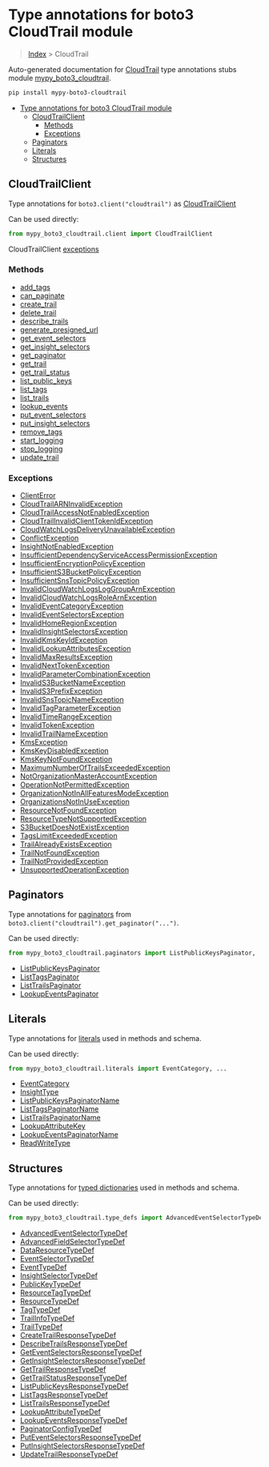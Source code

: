 # Type annotations for boto3 CloudTrail module

> [Index](../index.md) > CloudTrail

Auto-generated documentation for [CloudTrail](https://boto3.amazonaws.com/v1/documentation/api/latest/reference/services/cloudtrail.html#CloudTrail)
type annotations stubs module [mypy_boto3_cloudtrail](https://pypi.org/project/mypy-boto3-cloudtrail/).

```bash
pip install mypy-boto3-cloudtrail
```

- [Type annotations for boto3 CloudTrail module](#type-annotations-for-boto3-cloudtrail-module)
  - [CloudTrailClient](#cloudtrailclient)
    - [Methods](#methods)
    - [Exceptions](#exceptions)
  - [Paginators](#paginators)
  - [Literals](#literals)
  - [Structures](#structures)

## CloudTrailClient

Type annotations for  `boto3.client("cloudtrail")` as [CloudTrailClient](./client.md)

Can be used directly:

```python
from mypy_boto3_cloudtrail.client import CloudTrailClient
```


CloudTrailClient [exceptions](./client.md#exceptions)



### Methods
- [add_tags](./client.md#add-tags)
- [can_paginate](./client.md#can-paginate)
- [create_trail](./client.md#create-trail)
- [delete_trail](./client.md#delete-trail)
- [describe_trails](./client.md#describe-trails)
- [generate_presigned_url](./client.md#generate-presigned-url)
- [get_event_selectors](./client.md#get-event-selectors)
- [get_insight_selectors](./client.md#get-insight-selectors)
- [get_paginator](./client.md#get-paginator)
- [get_trail](./client.md#get-trail)
- [get_trail_status](./client.md#get-trail-status)
- [list_public_keys](./client.md#list-public-keys)
- [list_tags](./client.md#list-tags)
- [list_trails](./client.md#list-trails)
- [lookup_events](./client.md#lookup-events)
- [put_event_selectors](./client.md#put-event-selectors)
- [put_insight_selectors](./client.md#put-insight-selectors)
- [remove_tags](./client.md#remove-tags)
- [start_logging](./client.md#start-logging)
- [stop_logging](./client.md#stop-logging)
- [update_trail](./client.md#update-trail)




### Exceptions
- [ClientError](./client.md#clienterror)
- [CloudTrailARNInvalidException](./client.md#cloudtrailarninvalidexception)
- [CloudTrailAccessNotEnabledException](./client.md#cloudtrailaccessnotenabledexception)
- [CloudTrailInvalidClientTokenIdException](./client.md#cloudtrailinvalidclienttokenidexception)
- [CloudWatchLogsDeliveryUnavailableException](./client.md#cloudwatchlogsdeliveryunavailableexception)
- [ConflictException](./client.md#conflictexception)
- [InsightNotEnabledException](./client.md#insightnotenabledexception)
- [InsufficientDependencyServiceAccessPermissionException](./client.md#insufficientdependencyserviceaccesspermissionexception)
- [InsufficientEncryptionPolicyException](./client.md#insufficientencryptionpolicyexception)
- [InsufficientS3BucketPolicyException](./client.md#insufficients3bucketpolicyexception)
- [InsufficientSnsTopicPolicyException](./client.md#insufficientsnstopicpolicyexception)
- [InvalidCloudWatchLogsLogGroupArnException](./client.md#invalidcloudwatchlogsloggrouparnexception)
- [InvalidCloudWatchLogsRoleArnException](./client.md#invalidcloudwatchlogsrolearnexception)
- [InvalidEventCategoryException](./client.md#invalideventcategoryexception)
- [InvalidEventSelectorsException](./client.md#invalideventselectorsexception)
- [InvalidHomeRegionException](./client.md#invalidhomeregionexception)
- [InvalidInsightSelectorsException](./client.md#invalidinsightselectorsexception)
- [InvalidKmsKeyIdException](./client.md#invalidkmskeyidexception)
- [InvalidLookupAttributesException](./client.md#invalidlookupattributesexception)
- [InvalidMaxResultsException](./client.md#invalidmaxresultsexception)
- [InvalidNextTokenException](./client.md#invalidnexttokenexception)
- [InvalidParameterCombinationException](./client.md#invalidparametercombinationexception)
- [InvalidS3BucketNameException](./client.md#invalids3bucketnameexception)
- [InvalidS3PrefixException](./client.md#invalids3prefixexception)
- [InvalidSnsTopicNameException](./client.md#invalidsnstopicnameexception)
- [InvalidTagParameterException](./client.md#invalidtagparameterexception)
- [InvalidTimeRangeException](./client.md#invalidtimerangeexception)
- [InvalidTokenException](./client.md#invalidtokenexception)
- [InvalidTrailNameException](./client.md#invalidtrailnameexception)
- [KmsException](./client.md#kmsexception)
- [KmsKeyDisabledException](./client.md#kmskeydisabledexception)
- [KmsKeyNotFoundException](./client.md#kmskeynotfoundexception)
- [MaximumNumberOfTrailsExceededException](./client.md#maximumnumberoftrailsexceededexception)
- [NotOrganizationMasterAccountException](./client.md#notorganizationmasteraccountexception)
- [OperationNotPermittedException](./client.md#operationnotpermittedexception)
- [OrganizationNotInAllFeaturesModeException](./client.md#organizationnotinallfeaturesmodeexception)
- [OrganizationsNotInUseException](./client.md#organizationsnotinuseexception)
- [ResourceNotFoundException](./client.md#resourcenotfoundexception)
- [ResourceTypeNotSupportedException](./client.md#resourcetypenotsupportedexception)
- [S3BucketDoesNotExistException](./client.md#s3bucketdoesnotexistexception)
- [TagsLimitExceededException](./client.md#tagslimitexceededexception)
- [TrailAlreadyExistsException](./client.md#trailalreadyexistsexception)
- [TrailNotFoundException](./client.md#trailnotfoundexception)
- [TrailNotProvidedException](./client.md#trailnotprovidedexception)
- [UnsupportedOperationException](./client.md#unsupportedoperationexception)






## Paginators

Type annotations for [paginators](./paginators.md) from `boto3.client("cloudtrail").get_paginator("...")`.

Can be used directly:

```python
from mypy_boto3_cloudtrail.paginators import ListPublicKeysPaginator, ...
```

- [ListPublicKeysPaginator](./paginators.md#listpublickeyspaginator)
- [ListTagsPaginator](./paginators.md#listtagspaginator)
- [ListTrailsPaginator](./paginators.md#listtrailspaginator)
- [LookupEventsPaginator](./paginators.md#lookupeventspaginator)






## Literals

Type annotations for [literals](./literals.md) used in methods and schema.

Can be used directly:

```python
from mypy_boto3_cloudtrail.literals import EventCategory, ...
```

- [EventCategory](./literals.md#eventcategory)
- [InsightType](./literals.md#insighttype)
- [ListPublicKeysPaginatorName](./literals.md#listpublickeyspaginatorname)
- [ListTagsPaginatorName](./literals.md#listtagspaginatorname)
- [ListTrailsPaginatorName](./literals.md#listtrailspaginatorname)
- [LookupAttributeKey](./literals.md#lookupattributekey)
- [LookupEventsPaginatorName](./literals.md#lookupeventspaginatorname)
- [ReadWriteType](./literals.md#readwritetype)




## Structures


Type annotations for [typed dictionaries](./type_defs.md) used in methods and schema.

Can be used directly:

```python
from mypy_boto3_cloudtrail.type_defs import AdvancedEventSelectorTypeDef, ...
```

- [AdvancedEventSelectorTypeDef](./type_defs.md#advancedeventselectortypedef)
- [AdvancedFieldSelectorTypeDef](./type_defs.md#advancedfieldselectortypedef)
- [DataResourceTypeDef](./type_defs.md#dataresourcetypedef)
- [EventSelectorTypeDef](./type_defs.md#eventselectortypedef)
- [EventTypeDef](./type_defs.md#eventtypedef)
- [InsightSelectorTypeDef](./type_defs.md#insightselectortypedef)
- [PublicKeyTypeDef](./type_defs.md#publickeytypedef)
- [ResourceTagTypeDef](./type_defs.md#resourcetagtypedef)
- [ResourceTypeDef](./type_defs.md#resourcetypedef)
- [TagTypeDef](./type_defs.md#tagtypedef)
- [TrailInfoTypeDef](./type_defs.md#trailinfotypedef)
- [TrailTypeDef](./type_defs.md#trailtypedef)
- [CreateTrailResponseTypeDef](./type_defs.md#createtrailresponsetypedef)
- [DescribeTrailsResponseTypeDef](./type_defs.md#describetrailsresponsetypedef)
- [GetEventSelectorsResponseTypeDef](./type_defs.md#geteventselectorsresponsetypedef)
- [GetInsightSelectorsResponseTypeDef](./type_defs.md#getinsightselectorsresponsetypedef)
- [GetTrailResponseTypeDef](./type_defs.md#gettrailresponsetypedef)
- [GetTrailStatusResponseTypeDef](./type_defs.md#gettrailstatusresponsetypedef)
- [ListPublicKeysResponseTypeDef](./type_defs.md#listpublickeysresponsetypedef)
- [ListTagsResponseTypeDef](./type_defs.md#listtagsresponsetypedef)
- [ListTrailsResponseTypeDef](./type_defs.md#listtrailsresponsetypedef)
- [LookupAttributeTypeDef](./type_defs.md#lookupattributetypedef)
- [LookupEventsResponseTypeDef](./type_defs.md#lookupeventsresponsetypedef)
- [PaginatorConfigTypeDef](./type_defs.md#paginatorconfigtypedef)
- [PutEventSelectorsResponseTypeDef](./type_defs.md#puteventselectorsresponsetypedef)
- [PutInsightSelectorsResponseTypeDef](./type_defs.md#putinsightselectorsresponsetypedef)
- [UpdateTrailResponseTypeDef](./type_defs.md#updatetrailresponsetypedef)
